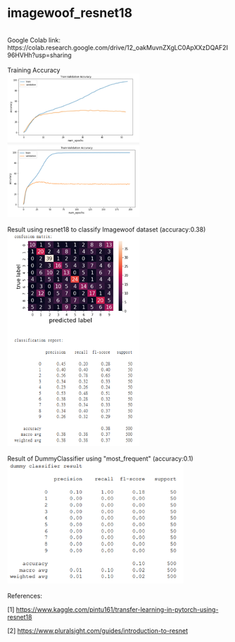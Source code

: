 # imagewoof_resnet18

<br>
Google Colab link: https://colab.research.google.com/drive/12_oakMuvnZXgLC0ApXXzDQAF2I96HVHh?usp=sharing
<br>
<br>
Training Accuracy
<br>
<img src="Training50epoch.PNG" width="300px">
<img src="Training200epoch.PNG" width="300px">
<br>
<br>
Result using resnet18 to classify Imagewoof dataset (accuracy:0.38)
<br>
<img src="result50epochs_2.PNG" width="300px">
<br>
<br>
Result of DummyClassifier using "most_frequent" (accuracy:0.1)
<br>
<img src="DummyClassifier.PNG" width="400px">
<br>
<br>
References:

[1] https://www.kaggle.com/pintu161/transfer-learning-in-pytorch-using-resnet18

[2] https://www.pluralsight.com/guides/introduction-to-resnet


